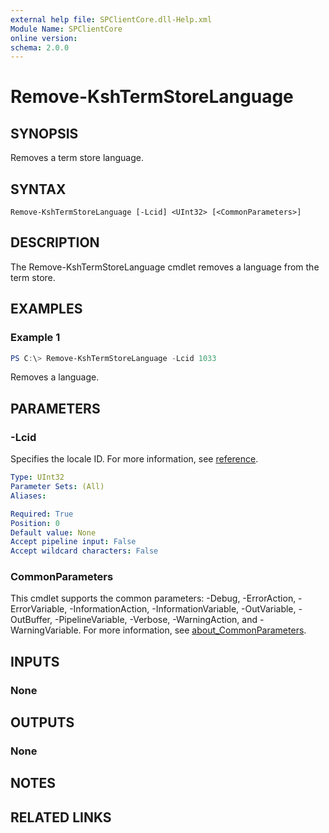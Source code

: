 ```yaml
---
external help file: SPClientCore.dll-Help.xml
Module Name: SPClientCore
online version:
schema: 2.0.0
---
```


# Remove-KshTermStoreLanguage

## SYNOPSIS
Removes a term store language.

## SYNTAX

```
Remove-KshTermStoreLanguage [-Lcid] <UInt32> [<CommonParameters>]
```

## DESCRIPTION
The Remove-KshTermStoreLanguage cmdlet removes a language from the term store.

## EXAMPLES

### Example 1
```powershell
PS C:\> Remove-KshTermStoreLanguage -Lcid 1033
```

Removes a language.

## PARAMETERS

### -Lcid
Specifies the locale ID.
For more information, see [reference](https://msdn.microsoft.com/en-us/library/cc233965.aspx).

```yaml
Type: UInt32
Parameter Sets: (All)
Aliases:

Required: True
Position: 0
Default value: None
Accept pipeline input: False
Accept wildcard characters: False
```

### CommonParameters
This cmdlet supports the common parameters: -Debug, -ErrorAction, -ErrorVariable, -InformationAction, -InformationVariable, -OutVariable, -OutBuffer, -PipelineVariable, -Verbose, -WarningAction, and -WarningVariable. For more information, see [about_CommonParameters](http://go.microsoft.com/fwlink/?LinkID=113216).

## INPUTS

### None

## OUTPUTS

### None

## NOTES

## RELATED LINKS
